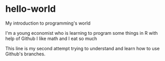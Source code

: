 # hello-world
My introduction to programming's world

I'm a young economist who is learning to program some things in R with help of Github
I like math and I eat so much

This line is my second attempt trying to understand and learn how to use Github's branches. 

